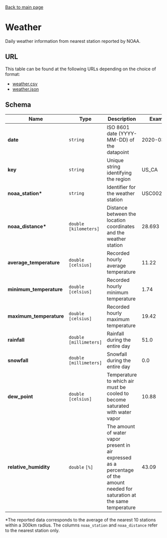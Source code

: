 [Back to main page](../README.md)

# Weather
Daily weather information from nearest station reported by NOAA.

## URL
This table can be found at the following URLs depending on the choice of format:
* [weather.csv](https://storage.googleapis.com/covid19-open-data/v2/weather.csv)
* [weather.json](https://storage.googleapis.com/covid19-open-data/v2/weather.json)

## Schema
| Name | Type | Description | Example |
| ---- | ---- | ----------- | ------- |
| **date** | `string` | ISO 8601 date (YYYY-MM-DD) of the datapoint | 2020-03-30 |
| **key** | `string` | Unique string identifying the region | US_CA |
| **noaa_station\*** | `string` | Identifier for the weather station | USC00206080 |
| **noaa_distance\*** | `double` `[kilometers]` | Distance between the location coordinates and the weather station | 28.693 |
| **average_temperature** | `double` `[celsius]` | Recorded hourly average temperature | 11.22 |
| **minimum_temperature** | `double` `[celsius]` | Recorded hourly minimum temperature | 1.74 |
| **maximum_temperature** | `double` `[celsius]` | Recorded hourly maximum temperature | 19.42 |
| **rainfall** | `double` `[millimeters]` | Rainfall during the entire day | 51.0 |
| **snowfall** | `double` `[millimeters]` | Snowfall during the entire day | 0.0 |
| **dew_point** | `double` `[celsius]` | Temperature to which air must be cooled to become saturated with water vapor | 10.88 |
| **relative_humidity** | `double` `[%]` | The amount of water vapor present in air expressed as a percentage of the amount needed for saturation at the same temperature | 43.09 |

\*The reported data corresponds to the average of the nearest 10 stations within a 300km radius. The
columns `noaa_station` and `noaa_distance` refer to the nearest station only.
